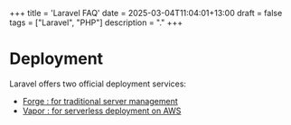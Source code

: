 +++
title = 'Laravel FAQ'
date = 2025-03-04T11:04:01+13:00
draft = false
tags = ["Laravel", "PHP"]
description = "."
+++


# Deployment

Laravel offers two official deployment services: 
* [Forge : for traditional server management](https://forge.laravel.com/) 
* [Vapor :  for serverless deployment on AWS](https://vapor.laravel.com/)
